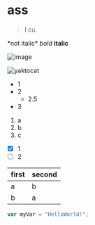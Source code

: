 # ass
> I cu.

\*not italic* *bold* **italic**

![image](https://learn.microsoft.com/en-us/training/azure-devops/shared/media/mara.png)

![yaktocat](https://octodex.github.com/images/yaktocat.png)

- 1
- 2
  - 2.5
- 3
1. a
1. b
1. c
- [x] 1
- [ ] 2

first|second
-|-
a|b
b|a

``` javascript
var myVar = "HelloWorld!";
```
